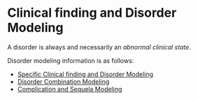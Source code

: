 # Clinical finding and Disorder Modeling

A disorder is always and necessarily an _abnormal clinical state_.

Disorder modeling information is as follows:

* [Specific Clinical finding and Disorder Modeling](../../../../Specific-Clinical-finding-and-Disorder-Modeling_179930750.html)
* [Disorder Combination Modeling](../../../../Disorder-Combination-Modeling_179930946.html)
* [Complication and Sequela Modeling](../../../../Complication-and-Sequela-Modeling_179930956.html)

